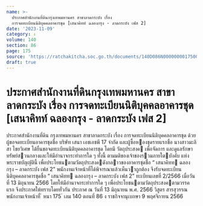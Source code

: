 ```yaml
---
name: >-
  ประกาศสำนักงานที่ดินกรุงเทพมหานคร สาขาลาดกระบัง เรื่อง
  การจดทะเบียนนิติบุคคลอาคารชุด [เสนาคิทท์ ฉลองกรุง - ลาดกระบัง เฟส 2]
date: '2023-11-09'
category: ง
volume: 140
section: 86
page: 175
source: 'https://ratchakitcha.soc.go.th/documents/140D086N0000000017500.pdf'
draft: true
---
```


# ประกาศสำนักงานที่ดินกรุงเทพมหานคร สาขาลาดกระบัง เรื่อง การจดทะเบียนนิติบุคคลอาคารชุด [เสนาคิทท์ ฉลองกรุง - ลาดกระบัง เฟส 2]

ประกาศสํานักงานที่ดิน กรุงเทพมหานคร สาขาลาดกระบัง เรื่อง การจดทะเบียนนิติบุคคลอาคารชุด ด้วย ผู้ขอจดทะเบียนอาคารชุดชื่อ บริษัท เสนา เอชเอชพี 17 จํากัด และผู้ซื้อหองชุดรายแรกชื่อ นางสาวมะลิสา ไชยวิเศษ ได้ยื่นขอจดทะเบียนนิติบุคคลอาคารชุด โดยมี วัตถุประสงค เพื่อจัดการ และดูแลรักษาทรัพย์สวนกลางและให้มีอํานาจกระทําการใด ๆ ทั้งนี้ ตามมติของเจ้าของรวมภายใตบังคับ แห่งพระราชบัญญัตินี้ เพื่อประโยชนตามวัตถุประสงคดังกลาวของอาคารชุดชื่อ “ เสนาคิทท ฉลองกรุง – ลาดกระบัง เฟส 2” พนักงานเจ้าหน้าที่ได้พิจารณาแล้วเห็นวาถูกต้อง จึงรับจดทะเบียนนิติบุคคลอาคารชุดชื่อ “ เสนาคิทท ฉลองกรุง – ลาดกระบัง เฟส 2” ทะเบียนเลขที่ 2/2566 เมื่อวันที่ 13 มิถุนายน 2566 โดยให้มีอํานาจกระทําการใด ๆ เพื่อประโยชนตามวัตถุประสงคตามวรรคแรก จึงประกาศให้ทราบโดยทั่วกัน ประกาศ ณ วันที่ 13 มิถุนายน พ.ศ. 2566 วิสูตร สารสุวรรณ พนักงานเจ้าหน้าที่ ้ หนา 175 ่ เลม 140 ตอนที่ 86 ง ราชกิจจานุเบกษา 9 พฤศจิกายน 2566
